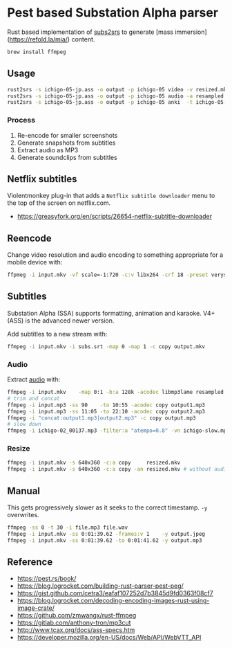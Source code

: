 # Pest based Substation Alpha parser

Rust based implementation of [subs2srs](https://subs2srs.sourceforge.net/) to generate [mass immersion]
(https://refold.la/mia/) content.

```sh
brew install ffmpeg
```

## Usage

```sh
rust2srs -s ichigo-05-jp.ass -o output -p ichigo-05 video -v resized.mkv
rust2srs -s ichigo-05-jp.ass -o output -p ichigo-05 audio -a resampled.mp3
rust2srs -s ichigo-05-jp.ass -o output -p ichigo-05 anki  -t ichigo-05-en.ass
```

### Process

1. Re-encode for smaller screenshots
2. Generate snapshots from subtitles
3. Extract audio as MP3
4. Generate soundclips from subtitles

## Netflix subtitles

Violentmonkey plug-in that adds a `Netflix subtitle downloader` menu to the top of the screen on netflix.com.

* https://greasyfork.org/en/scripts/26654-netflix-subtitle-downloader

## Reencode

Change video resolution and audio encoding to something appropriate for a mobile device with:
```sh
ffpmeg -i input.mkv -vf scale=-1:720 -c:v libx264 -crf 18 -preset veryslow -acodec libmp3lame output.mkv
```

## Subtitles

Substation Alpha (SSA) supports formatting, animation and karaoke. V4+ (ASS) is the advanced newer version.

Add subtitles to a new stream with:
```sh
ffmpeg -i input.mkv -i subs.srt -map 0 -map 1 -c copy output.mkv
```

### Audio

Extract [audio](https://www.baeldung.com/linux/ffmpeg-audio-from-video) with:
```sh
ffmpeg -i input.mkv    -map 0:1 -b:a 128k -acodec libmp3lame resampled.mp3
# trim and concat
ffmpeg -i input.mp3 -ss 90    -to 10:55 -acodec copy output1.mp3
ffmpeg -i input.mp3 -ss 11:05 -to 22:10 -acodec copy output2.mp3
ffmpeg -i "concat:output1.mp3|output2.mp3" -c copy output.mp3
# slow down
ffmpeg -i ichigo-02_00137.mp3 -filter:a "atempo=0.8" -vn ichigo-slow.mp3
```

### Resize

```sh
ffmpeg -i input.mkv -s 640x360 -c:a copy     resized.mkv
ffmpeg -i input.mkv -s 640x360 -c:a copy -an resized.mkv # without audio
```

## Manual

This gets progressively slower as it seeks to the correct timestamp. `-y` overwrites.
```sh
ffmpeg -ss 0 -t 30 -i file.mp3 file.wav
ffmpeg -i input.mkv -ss 0:01:39.62 -frames:v 1    -y output.jpeg
ffmpeg -i input.mkv -ss 0:01:39.62 -to 0:01:41.62 -y output.mp3
```

## Reference

* https://pest.rs/book/
* https://blog.logrocket.com/building-rust-parser-pest-peg/
* https://gist.github.com/cetra3/eafaf107252d7b3845d9fd0363f08cf7
* https://blog.logrocket.com/decoding-encoding-images-rust-using-image-crate/
* https://github.com/zmwangx/rust-ffmpeg
* https://gitlab.com/anthony-tron/mp3cut
* http://www.tcax.org/docs/ass-specs.htm
* https://developer.mozilla.org/en-US/docs/Web/API/WebVTT_API
